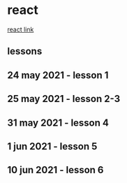 # react

[react link](https://www.youtube.com/watch?v=QFaFIcGhPoM&list=PLC3y8-rFHvwgg3vaYJgHGnModB54rxOk3)

## lessons

## 24 may 2021 - lesson 1

## 25 may 2021 - lesson 2-3

## 31 may 2021 - lesson 4

## 1 jun 2021 - lesson 5

## 10 jun 2021 - lesson 6
